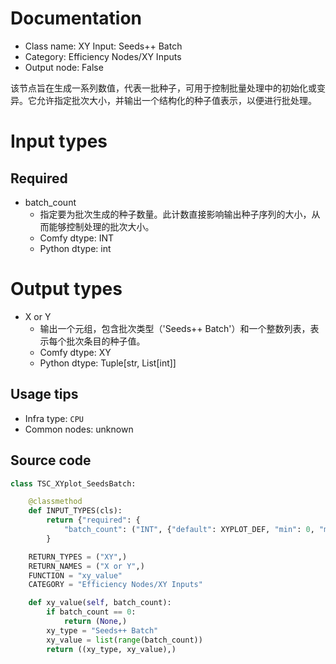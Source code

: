 
# Documentation
- Class name: XY Input: Seeds++ Batch
- Category: Efficiency Nodes/XY Inputs
- Output node: False

该节点旨在生成一系列数值，代表一批种子，可用于控制批量处理中的初始化或变异。它允许指定批次大小，并输出一个结构化的种子值表示，以便进行批处理。

# Input types
## Required
- batch_count
    - 指定要为批次生成的种子数量。此计数直接影响输出种子序列的大小，从而能够控制处理的批次大小。
    - Comfy dtype: INT
    - Python dtype: int

# Output types
- X or Y
    - 输出一个元组，包含批次类型（'Seeds++ Batch'）和一个整数列表，表示每个批次条目的种子值。
    - Comfy dtype: XY
    - Python dtype: Tuple[str, List[int]]


## Usage tips
- Infra type: `CPU`
- Common nodes: unknown


## Source code
```python
class TSC_XYplot_SeedsBatch:

    @classmethod
    def INPUT_TYPES(cls):
        return {"required": {
            "batch_count": ("INT", {"default": XYPLOT_DEF, "min": 0, "max": XYPLOT_LIM}),},
        }

    RETURN_TYPES = ("XY",)
    RETURN_NAMES = ("X or Y",)
    FUNCTION = "xy_value"
    CATEGORY = "Efficiency Nodes/XY Inputs"

    def xy_value(self, batch_count):
        if batch_count == 0:
            return (None,)
        xy_type = "Seeds++ Batch"
        xy_value = list(range(batch_count))
        return ((xy_type, xy_value),)

```
